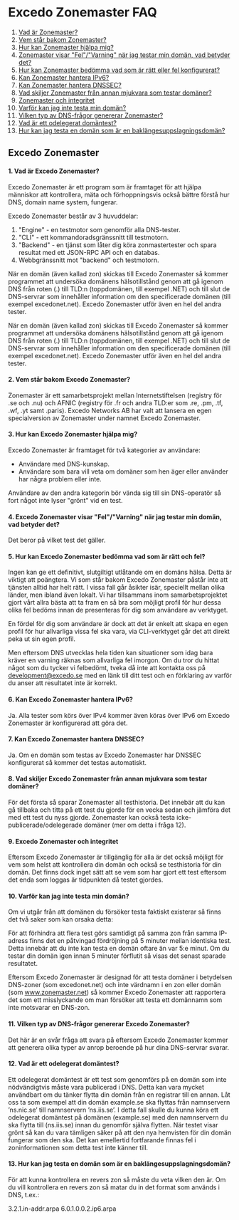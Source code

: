 Excedo Zonemaster FAQ
==========

1. [Vad är Zonemaster?](#q1)
2. [Vem står bakom Zonemaster?](#q2)
3. [Hur kan Zonemaster hjälpa mig?](#q3)
4. [Zonemaster visar "Fel"/"Varning" när jag testar min domän, vad betyder det?](#q4)
5. [Hur kan Zonemaster bedömma vad som är rätt eller fel konfigurerat?](#q5)
6. [Kan Zonemaster hantera IPv6?](#q6)
7. [Kan Zonemaster hantera DNSSEC?](#q7)
8. [Vad skiljer Zonemaster från annan mjukvara som testar domäner?](#q8)
9. [Zonemaster och integritet](#q9)
10. [Varför kan jag inte testa min domän?](#q10)
11. [Vilken typ av DNS-frågor genererar Zonemaster?](#q11)
12. [Vad är ett odelegerat domäntest?](#q12)
13. [Hur kan jag testa en domän som är en baklängesuppslagningsdomän?](#q13)

Excedo Zonemaster
----------
#### 1. Vad är Excedo Zonemaster? <a name="q1"></a>

Excedo Zonemaster är ett program som är framtaget för att hjälpa människor att kontrollera, mäta och förhoppningsvis också bättre förstå hur DNS, domain name system, fungerar. 

Excedo Zonemaster består av 3 huvuddelar:

  1. "Engine" - en testmotor som genomför alla DNS-tester.
  2. "CLI" - ett kommandoradsgränssnitt till testmotorn.
  3. "Backend" - en tjänst som låter dig köra zonmastertester och spara resultat med ett
      JSON-RPC API och en databas.
  4. Webbgränssnitt mot "backend" och testmotorn.

När en domän (även kallad zon) skickas till Excedo Zonemaster så kommer programmet att undersöka domänens hälsotillstånd genom att gå igenom DNS från roten (.) till TLD:n (toppdomänen, till exempel .NET) och till slut de DNS-servrar som innehåller information om den specificerade domänen (till exempel excedonet.net). Excedo Zonemaster utför även en hel del andra tester.

När en domän (även kallad zon) skickas till Excedo Zonemaster så kommer programmet att undersöka domänens hälsotillstånd genom att gå igenom DNS från roten (.) till TLD:n (toppdomänen, till exempel .NET) och till slut de DNS-servrar som innehåller information om den specificerade domänen (till exempel excedonet.net). Excedo Zonemaster utför även en hel del andra tester.

#### 2. Vem står bakom Excedo Zonemaster? <a name="q2"></a>

Zonemaster är ett samarbetsprojekt mellan Internetstiftelsen (registry för .se och .nu) och AFNIC (registry för .fr och andra TLD:er som .re, .pm, .tf, .wf, .yt samt .paris). Excedo Networks AB har valt att lansera en egen specialversion av Zonemaster under namnet Excedo Zonemaster.

#### 3. Hur kan Excedo Zonemaster hjälpa mig? <a name="q3"></a>

Excedo Zonemaster är framtaget för två kategorier av användare:

  - Användare med DNS-kunskap.
  - Användare som bara vill veta om domäner som hen äger eller 
    använder har några problem eller inte.
    
Användare av den andra kategorin bör vända sig till sin DNS-operatör så fort något inte lyser "grönt" vid en test.

#### 4. Excedo Zonemaster visar "Fel"/"Varning" när jag testar min domän, vad betyder det? <a name="q4"></a>

Det beror på vilket test det gäller.

#### 5. Hur kan Excedo Zonemaster bedömma vad som är rätt och fel? <a name="q5"></a>

Ingen kan ge ett definitivt, slutgiltigt utlåtande om en domäns hälsa. Detta är viktigt att poängtera. Vi som står bakom Excedo Zonemaster påstår inte att tjänsten alltid har helt rätt. I vissa fall går åsikter isär, speciellt mellan olika länder, men ibland även lokalt. Vi har tillsammans inom samarbetsprojektet gjort vårt allra bästa att ta fram en så bra som möjligt profil för hur dessa olika fel bedöms innan de presenteras för dig som användare av verktyget.

En fördel för dig som användare är dock att det är enkelt att skapa en egen profil för hur allvarliga vissa fel ska vara, via CLI-verktyget går det att direkt peka ut sin egen profil.

Men eftersom DNS utvecklas hela tiden kan situationer som idag bara kräver en varning räknas som allvarliga fel imorgon. Om du tror du hittat något som du tycker vi felbedömt, tveka då inte att kontakta oss på development@excedo.se med en länk till ditt test och en förklaring av varför du anser att resultatet inte är korrekt. 

#### 6. Kan Excedo Zonemaster hantera IPv6? <a name="q6"></a>

Ja. Alla tester som körs över IPv4 kommer även köras över IPv6 om Excedo Zonemaster är konfigurerad att göra det.

#### 7. Kan Excedo Zonemaster hantera DNSSEC? <a name="q7"></a>

Ja. Om en domän som testas av Excedo Zonemaster har DNSSEC konfigurerat så kommer det testas automatiskt.

#### 8. Vad skiljer Excedo Zonemaster från annan mjukvara som testar domäner? <a name="q8"></a>
För det första så sparar Zonemaster all testhistoria. Det innebär att du kan gå tillbaka och titta på ett test du gjorde för en vecka sedan och jämföra det med ett test du nyss gjorde.
Zonemaster kan också testa icke-publicerade/odelegerade domäner (mer om detta i fråga 12).

#### 9. Excedo Zonemaster och integritet <a name="q9"></a>

Eftersom Excedo Zonemaster är tillgänglig för alla är det också möjligt för vem som helst att kontrollera din domän och också se testhistoria för din domän. Det finns dock inget sätt att se vem som har gjort ett test eftersom det enda som loggas är tidpunkten då testet gjordes.

#### 10. Varför kan jag inte testa min domän? <a name="q10"></a>

Om vi utgår från att domänen du försöker testa faktiskt existerar så finns det två saker som kan orsaka detta:

För att förhindra att flera test görs samtidigt på samma zon från samma IP-adress finns det en påtvingad fördröjning på 5 minuter mellan identiska test. Detta innebär att du inte kan testa en domän oftare än var 5:e minut. Om du testar din domän igen innan 5 minuter förflutit så visas det senast sparade resultatet.

Eftersom Excedo Zonemaster är designad för att testa domäner i betydelsen DNS-zoner (som excedonet.net) och inte värdnamn i en zon eller domän (som www.zonemaster.net) så kommer Excedo Zonemaster att rapportera det som ett misslyckande om man försöker att testa ett domännamn som inte motsvarar en DNS-zon.

#### 11. Vilken typ av DNS-frågor genererar Excedo Zonemaster? <a name="q11"></a>

Det här är en svår fråga att svara på eftersom Excedo Zonemaster kommer att generera olika typer av anrop beroende på hur dina DNS-servrar svarar.

#### 12. Vad är ett odelegerat domäntest? <a name="q12"></a>

Ett odelegerat domäntest är ett test som genomförs på en domän som inte nödvändigtvis måste vara publicerad i DNS. Detta kan vara mycket användbart om du tänker flytta din domän från en registrar till en annan. Låt oss ta som exempel att din domän example.se ska flyttas från namnservern ’ns.nic.se’ till namnservern ’ns.iis.se’. I detta fall skulle du kunna köra ett odelegerat domäntest på domänen (example.se) med den namnservern du ska flytta till (ns.iis.se) innan du genomför själva flytten. När testet visar grönt så kan du vara tämligen säker på att den nya hemvisten för din domän fungerar som den ska. Det kan emellertid fortfarande finnas fel i zoninformationen som detta test inte känner till.

#### 13. Hur kan jag testa en domän som är en baklängesuppslagningsdomän? <a name="q13"></a>
För att kunna kontrollera en revers zon så måste du veta vilken den är. Om du vill kontrollera en revers zon så matar du in det format som används i DNS, t.ex.:

3.2.1.in-addr.arpa
6.0.1.0.0.2.ip6.arpa

